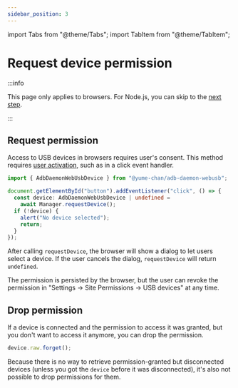 ```yaml
---
sidebar_position: 3
---
```


import Tabs from "@theme/Tabs";
import TabItem from "@theme/TabItem";

# Request device permission

:::info

This page only applies to browsers. For Node.js, you can skip to the [next step](./get-devices.md).

:::

## Request permission

Access to USB devices in browsers requires user's consent. This method requires [user activation](https://developer.mozilla.org/en-US/docs/Web/Security/User_activation), such as in a click event handler.

```ts transpile
import { AdbDaemonWebUsbDevice } from "@yume-chan/adb-daemon-webusb";

document.getElementById("button").addEventListener("click", () => {
  const device: AdbDaemonWebUsbDevice | undefined =
    await Manager.requestDevice();
  if (!device) {
    alert("No device selected");
    return;
  }
});
```

After calling `requestDevice`, the browser will show a dialog to let users select a device. If the user cancels the dialog, `requestDevice` will return `undefined`.

The permission is persisted by the browser, but the user can revoke the permission in "Settings -> Site Permissions -> USB devices" at any time.

## Drop permission

If a device is connected and the permission to access it was granted, but you don't want to access it anymore, you can drop the permission.

```ts transpile
device.raw.forget();
```

Because there is no way to retrieve permission-granted but disconnected devices (unless you got the `device` before it was disconnected), it's also not possible to drop permissions for them.
